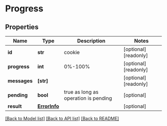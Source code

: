 # Progress


## Properties
Name | Type | Description | Notes
------------ | ------------- | ------------- | -------------
**id** | **str** | cookie | [optional] [readonly] 
**progress** | **int** | 0%-100% | [optional] [readonly] 
**messages** | **[str]** |  | [optional] [readonly] 
**pending** | **bool** | true as long as operation is pending | [optional] 
**result** | [**ErrorInfo**](ErrorInfo.md) |  | [optional] 

[[Back to Model list]](../README.md#documentation-for-models) [[Back to API list]](../README.md#documentation-for-api-endpoints) [[Back to README]](../README.md)



